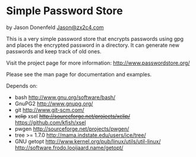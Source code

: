 Simple Password Store
======================

by Jason Donenfeld
   Jason@zx2c4.com

This is a very simple password store that encrypts passwords using gpg and
places the encrypted password in a directory. It can generate new passwords
and keep track of old ones.

Visit the project page for more information: http://www.passwordstore.org/

Please see the man page for documentation and examples.

Depends on:
- bash
  http://www.gnu.org/software/bash/
- GnuPG2
  http://www.gnupg.org/
- git
  http://www.git-scm.com/
- ~~xclip~~ xsel
  ~~http://sourceforge.net/projects/xclip/~~
  https://github.com/kfish/xsel
- pwgen
  http://sourceforge.net/projects/pwgen/
- tree >= 1.7.0
  http://mama.indstate.edu/users/ice/tree/
- GNU getopt
  http://www.kernel.org/pub/linux/utils/util-linux/
  http://software.frodo.looijaard.name/getopt/
